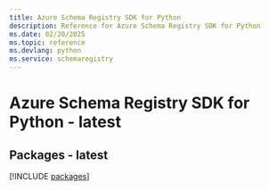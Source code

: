 ```yaml
---
title: Azure Schema Registry SDK for Python
description: Reference for Azure Schema Registry SDK for Python
ms.date: 02/20/2025
ms.topic: reference
ms.devlang: python
ms.service: schemaregistry
---
```

# Azure Schema Registry SDK for Python - latest
## Packages - latest
[!INCLUDE [packages](schema-registry-index.md)]